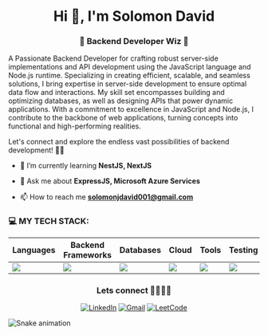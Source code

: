 <h1 align="center">Hi 👋, I'm Solomon David</h1>
<h3 align="center"> 🚀 Backend Developer Wiz 🚀</h3>
<p>

A Passionate Backend Developer for crafting robust server-side implementations and API development using the JavaScript language and Node.js runtime. Specializing in creating efficient, scalable, and seamless solutions, I bring expertise in server-side development to ensure optimal data flow and interactions. My skill set encompasses building and optimizing databases, as well as designing APIs that power dynamic applications. With a commitment to excellence in JavaScript and Node.js, I contribute to the backbone of web applications, turning concepts into functional and high-performing realities.

Let's connect and explore the endless vast possibilities of backend development! 🚀✨
</p>

- 🌱 I’m currently learning **NestJS, NextJS**

- 💬 Ask me about **ExpressJS, Microsoft Azure Services**

- 📫 How to reach me **solomonjdavid001@gmail.com**

### 💻 MY TECH STACK:

| Languages       | Backend Frameworks | Databases | Cloud | Tools | Testing |
| ----------------- | -------------------- | ---------- | -------- | -------- | ------- |
| <img src="https://skillicons.dev/icons?i=javascript,typescript,html,css,python,java" /> | <img src="https://skillicons.dev/icons?i=express,nest,next" />  |  <img src="https://skillicons.dev/icons?i=mongo,postgres,mysql,redis" /> | <img src="https://skillicons.dev/icons?i=azure,aws,vercel,heroku" /> | <img src="https://skillicons.dev/icons?i=vscode,docker,git,linux,postman" /> | <img src="https://skillicons.dev/icons?i=jest,selenium" /> |

<div align="center">
<div><h3>Lets connect 👨🏻‍💻✨ </h3></div>
  
[![LinkedIn](https://img.shields.io/badge/linkedin-%230077B5.svg?style=for-the-badge&logo=linkedin&logoColor=white)](https://www.linkedin.com/in/solomonjdavid001)
[![Gmail](https://img.shields.io/badge/Gmail-D14836?style=for-the-badge&logo=gmail&logoColor=white)](solomonjdavid001@gmail.com)
[![LeetCode](https://img.shields.io/badge/-LeetCode-FFA116?style=for-the-badge&logo=LeetCode&logoColor=black)](https://leetcode.com/Solomon_david01)

</div>

<img src="https://raw.githubusercontent.com/maurodesouza/maurodesouza/output/snake.svg" alt="Snake animation" />

